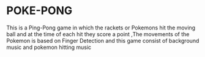 # POKE-PONG
This is a Ping-Pong game in which the rackets or Pokemons hit the moving ball and at the time of each hit they score a point ,The movements of the Pokemon is based on Finger Detection and this game consist of background music and pokemon hitting music
